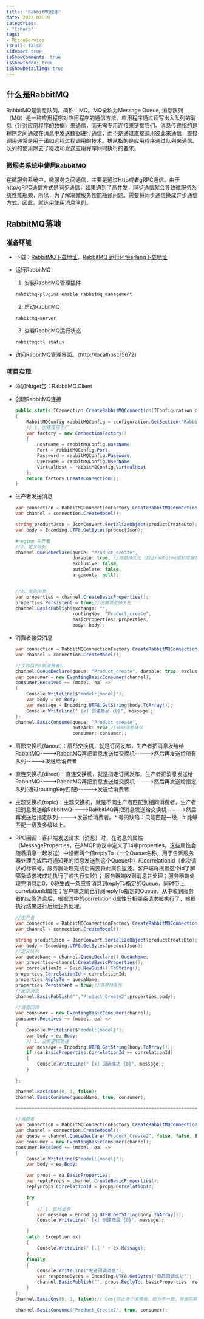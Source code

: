 ```yaml
---
title: 'RabbitMQ使用'
date: 2022-03-19
categories:
- "Csharp"
tags:
- MicroService
isFull: false 
sidebar: true
isShowComments: true
isShowIndex: true
isShowDetailImg: true
---
```


## 什么是RabbitMQ

RabbitMQ是消息队列。简称：MQ。MQ全称为Message Queue, 消息队列（MQ）是一种应用程序对应用程序的通信方法。应用程序通过读写出入队列的消息（针对应用程序的数据）来通信，而无需专用连接来链接它们。消息传递指的是程序之间通过在消息中发送数据进行通信，而不是通过直接调用彼此来通信，直接调用通常是用于诸如远程过程调用的技术。排队指的是应用程序通过队列来通信。队列的使用除去了接收和发送应用程序同时执行的要求。

### 微服务系统中使用RabbitMQ

在微服务系统中，微服务之间通信，主要是通过Http或者gRPC通信。由于http/gRPC通信方式是同步通信，如果遇到了高并发，同步通信就会导致微服务系统性能瓶颈，所以，为了解决微服务性能瓶颈问题。需要将同步通信换成异步通信方式。因此。就选用使用消息队列。

## RabbitMQ落地

### 准备环境

- 下载：[RabbitMQ下载地址](https://github.com/rabbitmq/rabbitmq-server/releases)、[RabbitMQ 运行环境erlang下载地址](https://github.com/erlang/otp/releases)

- 运行RabbitMQ

    1. 安装RabbitMQ管理插件

    ```bash
    rabbitmq-plugins enable rabbitmq_management
    ```

    2. 启动RabbitMQ

    ```bash
    rabbitmq-server 
    ```

    3. 查看RabbitMQ运行状态

    ```bash
    rabbitmqctl status
    ```

- 访问RabbitMQ管理界面。（http://localhost:15672）

### 项目实现

- 添加Nuget包：RabbitMQ.Client

- 创建RabbitMQ连接

    ```csharp
    public static IConnection CreateRabbitMQConnection(IConfiguration configuration) 
    {
        RabbitMQConfig rabbitMQConfig = configuration.GetSection("RabbitMQConfig").Get<RabbitMQConfig>();
        // 1、创建连接工厂
        var factory = new ConnectionFactory()
        {
            HostName = rabbitMQConfig.HostName,
            Port = rabbitMQConfig.Port,
            Password = rabbitMQConfig.Password,
            UserName = rabbitMQConfig.UserName,
            VirtualHost = rabbitMQConfig.VirtualHost
        };
        return factory.CreateConnection();
    }
    ```

- 生产者发送消息

    ```csharp
    var connection = RabbitMQConnectionFactory.CreateRabbitMQConnection(_configuration);
    var channel = connection.CreateModel();

    string productJson = JsonConvert.SerializeObject(productCreateDto);
    var body = Encoding.UTF8.GetBytes(productJson);

    #region 生产者
    //2、定义队列
    channel.QueueDeclare(queue: "Product_create",
                         durable: true, //消息持久化（防止rabbitmq宕机导致队列丢失风险）
                         exclusive: false,
                         autoDelete: false,
                         arguments: null);


    //3、发送消息
    var properties = channel.CreateBasicProperties();
    properties.Persistent = true;//设置消息持久化
    channel.BasicPublish(exchange: "",
                         routingKey: "Product_create",
                         basicProperties: properties,
                         body: body);
    ```

- 消费者接受消息

    ```csharp
    var connection = RabbitMQConnectionFactory.CreateRabbitMQConnection(_configuration);
    var channel = connection.CreateModel();

    //工作队列(单消费者)
    channel.QueueDeclare(queue: "Product_create", durable: true, exclusive: false, autoDelete: false, arguments: null);
    var consumer = new EventingBasicConsumer(channel);
    consumer.Received += (model, ea) =>
    {
        Console.WriteLine($"model:{model}");
        var body = ea.Body;
        var message = Encoding.UTF8.GetString(body.ToArray());
        Console.WriteLine(" [x] 创建商品 {0}", message);
    };
    channel.BasicConsume(queue: "Product_create",
                         autoAck: true,//自动消息确认
                         consumer: consumer); 
    ```

- 扇形交换机(fanout)：扇形交换机，就是订阅发布，生产者把消息发给给RabbitMQ---->RabbitMQ再把消息发送给交换机----->然后再发送给所有队列----->发送给消费者

- 直连交换机(direct)：直连交换机，就是指定订阅发布，生产者把消息发送给RabbitMQ---->RabbitMQ再把消息发送给交换机----->然后再发送给指定队列(通过routingKey匹配)----->发送给消费者

- 主题交换机(topic)：主题交换机，就是不同生产者匹配到相同消费者，生产者把消息发送给RabbitMQ---->RabbitMQ再把消息发送给交换机----->然后再发送给指定队列----->发送给消费者。* 号的缺陷：只能匹配一级，# 能够匹配一级及多级以上。

- RPC回调：客户端发送请求（消息）时，在消息的属性（MessageProperties，在AMQP协议中定义了14中properties，这些属性会随着消息一起发送）中设置两个值replyTo（一个Queue名称，用于告诉服务器处理完成后将通知我的消息发送到这个Queue中）和correlationId（此次请求的标识号，服务器处理完成后需要将此属性返还，客户端将根据这个id了解哪条请求被成功执行了或执行失败）；
服务器端收到消息并处理；服务器端处理完消息后0，0将生成一条应答消息到replyTo指定的Queue，同时带上correlationId属性；客户端之前已订阅replyTo指定的Queue，从中收到服务器的应答消息后，根据其中的correlationId属性分析哪条请求被执行了，根据执行结果进行后续业务处理。

    ```csharp
    //生产者
    var connection = RabbitMQConnectionFactory.CreateRabbitMQConnection(_configuration);
    var channel = connection.CreateModel();

    string productJson = JsonConvert.SerializeObject(productCreateDto);
    var body = Encoding.UTF8.GetBytes(productJson);
    //定义队列
    var queueName = channel.QueueDeclare().QueueName;
    var properties=channel.CreateBasicProperties();
    var correlationId = Guid.NewGuid().ToString();
    properties.CorrelationId = correlationId;
    properties.ReplyTo = queueName;
    properties.Persistent = true;//消息持久化
    //发送消息
    channel.BasicPublish("","Product_Create2",properties,body);

    //消息回调
    var consumer = new EventingBasicConsumer(channel);
    consumer.Received += (model, ea) =>
    {
        Console.WriteLine($"model:{model}");
        var body = ea.Body;
        // 1、业务逻辑处理
        var message = Encoding.UTF8.GetString(body.ToArray());
        if (ea.BasicProperties.CorrelationId == correlationId)
        {
            Console.WriteLine(" [x] 回调成功 {0}", message);
        }

    };

    channel.BasicQos(0, 1, false);
    channel.BasicConsume(queueName, true, consumer);

    ======================================================================

    //消费者
    var connection = RabbitMQConnectionFactory.CreateRabbitMQConnection(_configuration);
    var channel = connection.CreateModel();
    var queue = channel.QueueDeclare("Product_Create2", false, false, false, null);
    var consumer = new EventingBasicConsumer(channel);
    consumer.Received += (model, ea) =>
    {
        Console.WriteLine($"model:{model}");
        var body = ea.Body;

        var props = ea.BasicProperties;
        var replyProps = channel.CreateBasicProperties();
        replyProps.CorrelationId = props.CorrelationId;

        try
        {
            // 1、执行业务
            var message = Encoding.UTF8.GetString(body.ToArray());
            Console.WriteLine(" [x] 创建商品 {0}", message);

        }
        catch (Exception ex)
        {
            Console.WriteLine(" [.] " + ex.Message);
        }
        finally
        {
            Console.WriteLine("发送回调消息");
            var responseBytes = Encoding.UTF8.GetBytes("商品回调成功");
            channel.BasicPublish("", props.ReplyTo, basicProperties: replyProps, body: responseBytes);
        }
    };
    channel.BasicQos(0, 1, false);// Qos(防止多个消费者，能力不一致，导致的系统质量问题。每一次一个消费者只成功消费一个)

    channel.BasicConsume("Product_Create2", true, consumer); 
    ```
